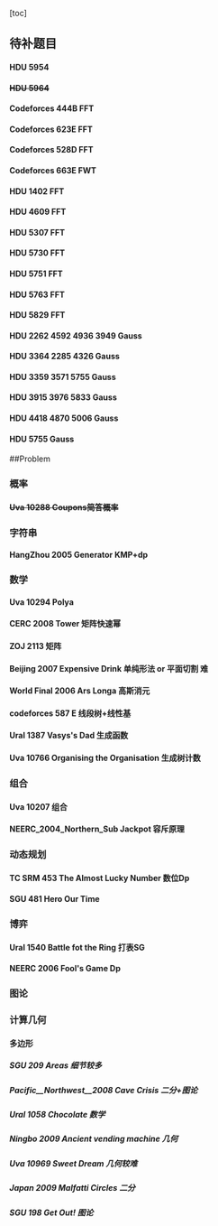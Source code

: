 [toc]
## 待补题目

#### HDU 5954
#### ~~HDU 5964~~
#### Codeforces 444B FFT
#### Codeforces 623E FFT
#### Codeforces 528D FFT
#### Codeforces 663E FWT
#### HDU 1402 FFT
#### HDU 4609 FFT
#### HDU 5307 FFT
#### HDU 5730 FFT
#### HDU 5751 FFT
#### HDU 5763 FFT
#### HDU 5829 FFT
#### HDU 2262 4592 4936 3949 Gauss
#### HDU 3364 2285 4326 Gauss
#### HDU 3359 3571 5755 Gauss
#### HDU 3915 3976 5833 Gauss
#### HDU 4418 4870 5006 Gauss
#### HDU 5755 Gauss
##Problem
### 概率
#### ~~Uva 10288 Coupons简答概率~~
### 字符串
#### HangZhou 2005 Generator KMP+dp
### 数学
#### Uva 10294 Polya
#### CERC 2008 Tower 矩阵快速幂
#### ZOJ 2113 矩阵
#### Beijing 2007 Expensive Drink 单纯形法 or 平面切割 难
#### World Final 2006 Ars Longa 高斯消元
#### codeforces 587 E 线段树+线性基
#### Ural 1387 Vasys's Dad 生成函数
#### Uva 10766 Organising the Organisation 生成树计数
### 组合
#### Uva 10207 组合
#### NEERC_2004_Northern_Sub Jackpot 容斥原理
### 动态规划
#### TC SRM 453 The Almost Lucky Number 数位Dp
#### SGU 481 Hero Our Time 
### 博弈
#### Ural 1540 Battle fot the Ring 打表SG
#### NEERC 2006 Fool's Game Dp

### 图论
### 计算几何
#### 多边形
##### SGU 209 Areas 细节较多
##### Pacific__Northwest__2008 Cave Crisis 二分+图论
##### Ural 1058 Chocolate 数学
##### Ningbo 2009 Ancient vending machine 几何
##### Uva 10969 Sweet Dream 几何较难
##### Japan 2009 Malfatti Circles 二分
##### SGU 198 Get Out! 图论

